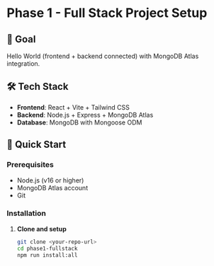 # Phase 1 - Full Stack Project Setup

## 🎯 Goal
Hello World (frontend + backend connected) with MongoDB Atlas integration.

## 🛠 Tech Stack
- **Frontend**: React + Vite + Tailwind CSS
- **Backend**: Node.js + Express + MongoDB Atlas
- **Database**: MongoDB with Mongoose ODM

## 🚀 Quick Start

### Prerequisites
- Node.js (v16 or higher)
- MongoDB Atlas account
- Git

### Installation

1. **Clone and setup**
   ```bash
   git clone <your-repo-url>
   cd phase1-fullstack
   npm run install:all